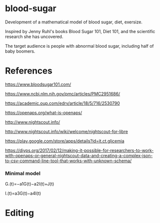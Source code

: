 # blood-sugar
Development of a mathematical model of blood sugar, diet, exersize.

Inspired by Jenny Ruhl's books Blood Sugar 101, Diet 101, and the scientific research she has uncovered.

The target audience is people with abnormal blood sugar, including half of baby boomers.
# References
https://www.bloodsugar101.com/

https://www.ncbi.nlm.nih.gov/pmc/articles/PMC2951686/

https://academic.oup.com/edrv/article/18/5/716/2530790

https://openaps.org/what-is-openaps/

http://www.nightscout.info/

http://www.nightscout.info/wiki/welcome/nightscout-for-libre

https://play.google.com/store/apps/details?id=it.ct.glicemia

https://diyps.org/2017/02/12/making-it-possible-for-researchers-to-work-with-openaps-or-general-nightscout-data-and-creating-a-complex-json-to-csv-command-line-tool-that-works-with-unknown-schema/

### Minimal model
G.(t)=−a1G(t)−a2I(t)+J(t)

I.(t)=a3G(t)−a4I(t)

# Editing
